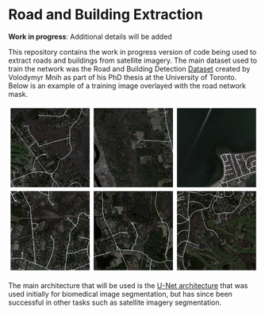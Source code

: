 # Road and Building Extraction
**Work in progress**: Additional details will be added

This repository contains the work in progress version of code being used to extract roads and buildings from satellite imagery. The main dataset used to train the network was the Road and Building Detection [Dataset](https://www.cs.toronto.edu/~vmnih/data/) created by Volodymyr Mnih as part of his PhD thesis at the University of Toronto. Below is an example of a training image overlayed with the road network mask.

![training image with mask](etc/train_img_overlay.png)

The main architecture that will be used is the [U-Net architecture](https://arxiv.org/pdf/1505.04597) that was used initially for biomedical image segmentation, but has since been successful in other tasks such as satellite imagery segmentation.
